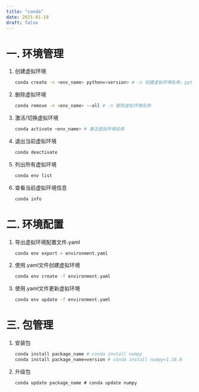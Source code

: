 ```yaml
---
title: "conda"
date: 2025-01-18
draft: false
---
```

# 一. 环境管理

1. 创建虚拟环境
    ```bash
    conda create -n <env_name> python=<version> # -n 创建虚拟环境名称，python=指定python版本
    ```
2. 删除虚拟环境
   ```bash
   conda remove -n <env_name> --all # -n 删除虚拟环境名称
   ```
3. 激活/切换虚拟环境
   ```bash
   conda activate <env_name> # 激活虚拟环境名称
   ```
4. 退出当前虚拟环境
   ```bash
   conda deactivate
   ```
5. 列出所有虚拟环境
   ```bash
   conda env list
   ```
6. 查看当前虚拟环境信息
   ```bash
   conda info
   ```
# 二. 环境配置
1. 导出虚拟环境配置文件.yaml
   ```bash
   conda env export > environment.yaml
   ```
2. 使用.yaml文件创建虚拟环境
   ```bash
   conda env create -f environment.yaml
   ```
3. 使用.yaml文件更新虚拟环境
   ```bash
   conda env update -f environment.yaml
   ```
   
# 三. 包管理
1. 安装包
   ```bash
   conda install package_name # conda install numpy
   conda install package_name=version # conda install numpy=1.16.0
   ```
2. 升级包
   ```
   conda update package_name # conda update numpy
   ```
    